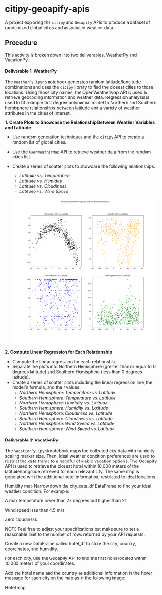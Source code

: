 # citipy-geoapify-apis
A project exploring the `citipy` and `Geoapify` APIs to produce a dataset of randomized global cities and associated weather data.

## Procedure
This activity is broken down into two deliverables, WeatherPy and VacationPy.

#### Deliverable 1: WeatherPy
The `WeatherPy.ipynb` notebook generates random latitude/longitude combinations and uses the `citipy` library to find the closest cities to those locations. Using those city names, the OpenWeatherMap API is used to retrieve geocoding information and weather data. Regression analysis is used to fit a simple first degree polynomial model to Northern and Southern hemisphere relationships between latitude and a variety of weather attributes in the cities of interest.

**1. Create Plots to Showcase the Relationship Between Weather Variables and Latitude**
  - Use random generation techniques and the `citipy` API to create a random list of global cities.
  - Use the `OpenWeatherMap` API to retrieve weather data from the random cities list.
  - Create a series of scatter plots to showcase the following relationships:
    - _Latitude vs. Temperature_
    - _Latitude vs. Humidity_
    - _Latitude vs. Cloudiness_
    - _Latitude vs. Wind Speed_

    ![Latitude Scatterplots](images/latitude_scatterplots.png)

**2. Compute Linear Regression for Each Relationship**
- Compute the linear regression for each relationship.
- Separate the plots into Northern Hemisphere (greater than or equal to 0 degrees latitude) and Southern Hemisphere (less than 0 degrees latitude).
- Create a series of scatter plots including the linear regression line, the model's formula, and the $r$ values:
  - _Northern Hemisphere: Temperature vs. Latitude_
  - _Southern Hemisphere: Temperature vs. Latitude_
  - _Northern Hemisphere: Humidity vs. Latitude_
  - _Southern Hemisphere: Humidity vs. Latitude_
  - _Northern Hemisphere: Cloudiness vs. Latitude_
  - _Southern Hemisphere: Cloudiness vs. Latitude_
  - _Northern Hemisphere: Wind Speed vs. Latitude_
  - _Southern Hemisphere: Wind Speed vs. Latitude_

#### Deliverable 2: VacationPy
The `VacationPy.ipynb` notebook maps the collected city data with humidity scaling marker size. Then, ideal weather condition preferences are used to restrict the data frame to a handful of viable vacation options. The Geoapify API is used to retrieve the closest hotel within 10,000 meters of the latitude/longitude retrieved for each relevant city. The same map is generated with the additional hotel information, restricted to ideal locations.

Humidity map
Narrow down the city_data_df DataFrame to find your ideal weather condition. For example:

A max temperature lower than 27 degrees but higher than 21

Wind speed less than 4.5 m/s

Zero cloudiness

NOTE
Feel free to adjust your specifications but make sure to set a reasonable limit to the number of rows returned by your API requests.

Create a new DataFrame called hotel_df to store the city, country, coordinates, and humidity.

For each city, use the Geoapify API to find the first hotel located within 10,000 meters of your coordinates.

Add the hotel name and the country as additional information in the hover message for each city on the map as in the following image:

Hotel map
